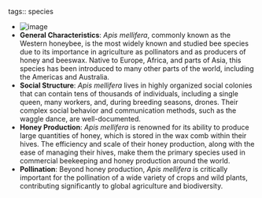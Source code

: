 tags:: species

- ![image](https://ipfs.io/ipfs/QmPp3FL6yDtCeYWfYzpWRb75JZYxgrS9GmKcn4aWZj9GVd)
- **General Characteristics**: *Apis mellifera*, commonly known as the Western honeybee, is the most widely known and studied bee species due to its importance in agriculture as pollinators and as producers of honey and beeswax. Native to Europe, Africa, and parts of Asia, this species has been introduced to many other parts of the world, including the Americas and Australia.
- **Social Structure**: *Apis mellifera* lives in highly organized social colonies that can contain tens of thousands of individuals, including a single queen, many workers, and, during breeding seasons, drones. Their complex social behavior and communication methods, such as the waggle dance, are well-documented.
- **Honey Production**: *Apis mellifera* is renowned for its ability to produce large quantities of honey, which is stored in the wax comb within their hives. The efficiency and scale of their honey production, along with the ease of managing their hives, make them the primary species used in commercial beekeeping and honey production around the world.
- **Pollination**: Beyond honey production, *Apis mellifera* is critically important for the pollination of a wide variety of crops and wild plants, contributing significantly to global agriculture and biodiversity.